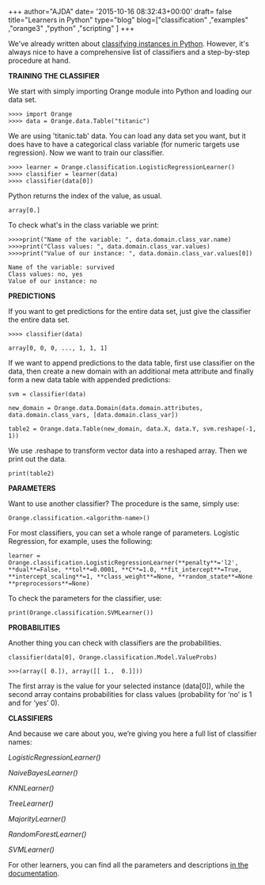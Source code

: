 +++
author="AJDA"
date= '2015-10-16 08:32:43+00:00'
draft= false
title="Learners in Python"
type="blog"
blog=["classification" ,"examples" ,"orange3" ,"python" ,"scripting" ]
+++

We've already written about [classifying instances in Python](/blog/2015/08/14/classifying-instances-with-orange-in-python/). However, it's always nice to have a comprehensive list of classifiers and a step-by-step procedure at hand.




**TRAINING THE CLASSIFIER**


We start with simply importing Orange module into Python and loading our data set.

    
    >>>> import Orange
    >>>> data = Orange.data.Table("titanic")


We are using 'titanic.tab' data. You can load any data set you want, but it does have to have a categorical class variable (for numeric targets use regression). Now we want to train our classifier.

    
    >>>> learner = Orange.classification.LogisticRegressionLearner()
    >>>> classifier = learner(data)
    >>>> classifier(data[0])


Python returns the index of the value, as usual.

    
    array[0.]


To check what's in the class variable we print:

    
    >>>>print("Name of the variable: ", data.domain.class_var.name)
    >>>>print("Class values: ", data.domain.class_var.values)
    >>>>print("Value of our instance: ", data.domain.class_var.values[0])
    
    Name of the variable: survived
    Class values: no, yes
    Value of our instance: no





**PREDICTIONS**


If you want to get predictions for the entire data set, just give the classifier the entire data set.

    
    >>>> classifier(data)
    
    array[0, 0, 0, ..., 1, 1, 1]


If we want to append predictions to the data table, first use classifier on the data, then create a new domain with an additional meta attribute and finally form a new data table with appended predictions:

    
    svm = classifier(data)
    
    new_domain = Orange.data.Domain(data.domain.attributes, data.domain.class_vars, [data.domain.class_var])
    
    table2 = Orange.data.Table(new_domain, data.X, data.Y, svm.reshape(-1, 1))


We use .reshape to transform vector data into a reshaped array. Then we print out the data.

    
    print(table2)





**PARAMETERS**


Want to use another classifier? The procedure is the same, simply use:

    
    Orange.classification.<algorithm-name>()


For most classifiers, you can set a whole range of parameters. Logistic Regression, for example, uses the following:

    
    learner = Orange.classification.LogisticRegressionLearner(**penalty**='l2', **dual**=False, **tol**=0.0001, **C**=1.0, **fit_intercept**=True, **intercept_scaling**=1, **class_weight**=None, **random_state**=None **preprocessors**=None)


To check the parameters for the classifier, use:

    
    print(Orange.classification.SVMLearner())





**PROBABILITIES**


Another thing you can check with classifiers are the probabilities.

    
    classifier(data[0], Orange.classification.Model.ValueProbs)
    
    >>>(array([ 0.]), array([[ 1.,  0.]]))


The first array is the value for your selected instance (data[0]), while the second array contains probabilities for class values (probability for ‘no’ is 1 and for ‘yes’ 0).




**CLASSIFIERS**


And because we care about you, we’re giving you here a full list of classifier names:

_LogisticRegressionLearner()_

_NaiveBayesLearner()_

_KNNLearner()_

_TreeLearner()_

_MajorityLearner()_

_RandomForestLearner()_

_SVMLearner()_



For other learners, you can find all the parameters and descriptions [in the documentation](https://docs.biolab.si/orange/3/data-mining-library/tutorial/classification.html).


